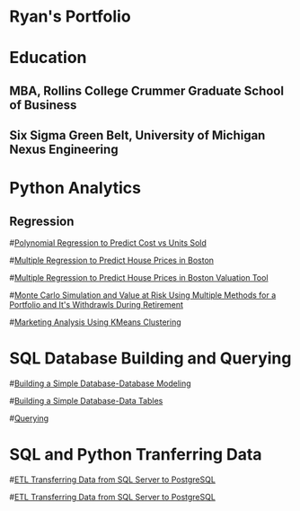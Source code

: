 # Ryan's Portfolio

# Education
## MBA, Rollins College Crummer Graduate School of Business
## Six Sigma Green Belt, University of Michigan Nexus Engineering

# Python Analytics
## Regression

#[Polynomial Regression to Predict Cost vs Units Sold](https://github.com/RyanRuddy/polynomial_regression/blob/main/Polynomial%20Regression-Predict%20Cost%20per%20Unit%20sold.ipynb)

#[Multiple Regression to Predict House Prices in Boston](https://github.com/RyanRuddy/Boston-House-Price-Regression/blob/main/Multivariable%20Regression%20Predicting%20House%20Prices%20in%20Boston.ipynb)

#[Multiple Regression to Predict House Prices in Boston Valuation Tool](https://github.com/RyanRuddy/Boston-House-Price-Regression/blob/main/Valuation%20Tool%20Predicting%20House%20Prices%20in%20Boston.ipynb)

#[Monte Carlo Simulation and Value at Risk Using Multiple Methods for a Portfolio and It's Withdrawls During Retirement](https://github.com/RyanRuddy/Monte-Carlo-Simulation/blob/main/Monte%20Carlo%20Simulation%20and%20Value%20at%20Risk-Portfolio%20Analysis%20Multi-Method.ipynb)

#[Marketing Analysis Using KMeans Clustering](https://github.com/RyanRuddy/Marketing-Analysis-with-KMeans/blob/main/Marketing%20Analysis-KMeans%20Clustering.ipynb)

# SQL Database Building and Querying

#[Building a Simple Database-Database Modeling](https://github.com/RyanRuddy/SQL/blob/main/Country%20Database%20dbml)

#[Building a Simple Database-Data Tables](https://github.com/RyanRuddy/SQL/blob/main/Database%20Build.sql)

#[Querying ](https://github.com/RyanRuddy/SQL/blob/main/Unicorns%2C%20Values%2C%20and%20Crime%20by%20Country.sql)

# SQL and Python Tranferring Data

#[ETL Transferring Data from SQL Server to PostgreSQL ](https://github.com/RyanRuddy/SQL/blob/main/Transfer%20Data%20from%20SQL%20Server%20to%20PostGreSQL.py)

#[ETL Transferring Data from SQL Server to PostgreSQL ](https://github.com/RyanRuddy/SQL/blob/main/Data%20Load%20-%20Stock%20Data-To%20SQL%20Server.ipynb)






